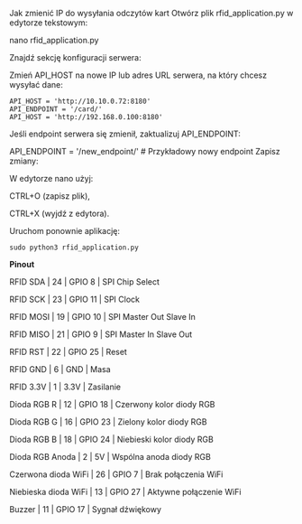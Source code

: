 Jak zmienić IP do wysyłania odczytów kart
Otwórz plik rfid_application.py w edytorze tekstowym:

nano rfid_application.py

Znajdź sekcję konfiguracji serwera:

Zmień API_HOST na nowe IP lub adres URL serwera, na który chcesz wysyłać dane:
```
API_HOST = 'http://10.10.0.72:8180'
API_ENDPOINT = '/card/'
API_HOST = 'http://192.168.0.100:8180'
```
Jeśli endpoint serwera się zmienił, zaktualizuj API_ENDPOINT:

API_ENDPOINT = '/new_endpoint/'  # Przykładowy nowy endpoint
Zapisz zmiany:

W edytorze nano użyj:

CTRL+O (zapisz plik),

CTRL+X (wyjdź z edytora).

Uruchom ponownie aplikację:

```sudo python3 rfid_application.py```

**Pinout**

RFID SDA             | 24 | GPIO 8	| SPI Chip Select

RFID SCK             | 23 |	GPIO 11 |	SPI Clock

RFID MOSI            | 19 |	GPIO 10	| SPI Master Out Slave In

RFID MISO	           | 21 | GPIO 9	| SPI Master In Slave Out

RFID RST	           | 22 |	GPIO 25	| Reset

RFID GND	           | 6  | GND     |	Masa

RFID 3.3V	           | 1  |	3.3V	  | Zasilanie

Dioda RGB R          | 12 |	GPIO 18	| Czerwony kolor diody RGB

Dioda RGB G	         | 16 |	GPIO 23 |	Zielony kolor diody RGB

Dioda RGB B	         | 18 |	GPIO 24	| Niebieski kolor diody RGB

Dioda RGB Anoda	     | 2	| 5V      | Wspólna anoda diody RGB

Czerwona dioda WiFi	 | 26 | GPIO 7	| Brak połączenia WiFi

Niebieska dioda WiFi | 13 | GPIO 27 | Aktywne połączenie WiFi

Buzzer               | 11 | GPIO 17 | Sygnał dźwiękowy

